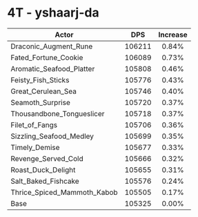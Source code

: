 # 4T - yshaarj-da
| Actor | DPS | Increase |
|---|:---:|:---:|
|Draconic_Augment_Rune|106211|0.84%|
|Fated_Fortune_Cookie|106089|0.73%|
|Aromatic_Seafood_Platter|105808|0.46%|
|Feisty_Fish_Sticks|105776|0.43%|
|Great_Cerulean_Sea|105746|0.40%|
|Seamoth_Surprise|105720|0.37%|
|Thousandbone_Tongueslicer|105718|0.37%|
|Filet_of_Fangs|105706|0.36%|
|Sizzling_Seafood_Medley|105699|0.35%|
|Timely_Demise|105677|0.33%|
|Revenge_Served_Cold|105666|0.32%|
|Roast_Duck_Delight|105655|0.31%|
|Salt_Baked_Fishcake|105576|0.24%|
|Thrice_Spiced_Mammoth_Kabob|105505|0.17%|
|Base|105325|0.00%|
